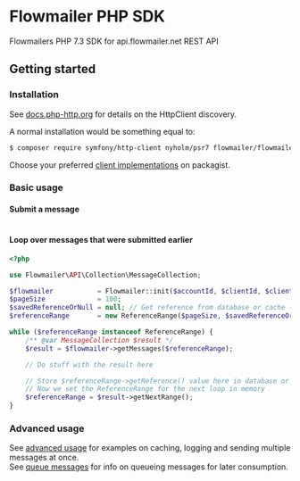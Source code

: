 # Flowmailer PHP SDK

Flowmailers PHP 7.3 SDK for api.flowmailer.net REST API

## Getting started

### Installation

See [docs.php-http.org](https://docs.php-http.org/en/latest/httplug/users.html) for details on the HttpClient discovery.

A normal installation would be something equal to:
```bash
$ composer require symfony/http-client nyholm/psr7 flowmailer/flowmailer-php73-sdk
```

Choose your preferred [client implementations](https://packagist.org/providers/psr/http-client-implementation) on packagist.

### Basic usage

#### Submit a message
```php
```

#### Loop over messages that were submitted earlier
```php
<?php

use Flowmailer\API\Collection\MessageCollection;

$flowmailer           = Flowmailer::init($accountId, $clientId, $clientSecret);
$pageSize             = 100;
$savedReferenceOrNull = null; // Get reference from database or cache (null will start from the beginning of the list)
$referenceRange       = new ReferenceRange($pageSize, $savedReferenceOrNull);

while ($referenceRange instanceof ReferenceRange) {
    /** @var MessageCollection $result */
    $result = $flowmailer->getMessages($referenceRange);

    // Do stuff with the result here

    // Store $referenceRange->getReference() value here in database or cache as input for a future run
    // Now we set the ReferenceRange for the next loop in memory
    $referenceRange = $result->getNextRange();
}
```

### Advanced usage

See [advanced usage] for examples on caching, logging and sending multiple messages at once.  
See [queue messages] for info on queueing messages for later consumption.

[advanced usage]: docs/advanced-usage.md "See advanced usage"
[queue messages]: docs/queue-messages.md "See queue messages"

